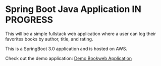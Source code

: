 Spring Boot Java Application IN PROGRESS
=======================================
This will be a simple fullstack web application where a user can log their favorites books by author, title, and rating.

This is a SpringBoot 3.0 application and is hosted on AWS.

Check out the demo application: [Demo Bookweb Application](http://Bookweb-env.eba-5guwkm6x.us-east-1.elasticbeanstalk.com) 

